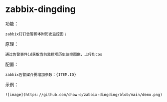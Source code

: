 # zabbix-dingding  

功能：  

    zabbix钉钉告警脚本附历史监控图；  
    
原理：  

    通过告警事件id获取当前监控项历史监控图像，上传到cos  
    
配置：   

    zabbix告警媒介要增加参数：{ITEM.ID}  

示例：  
    
    ![image](https://github.com/chow-q/zabbix-dingding/blob/main/demo.png)
    
